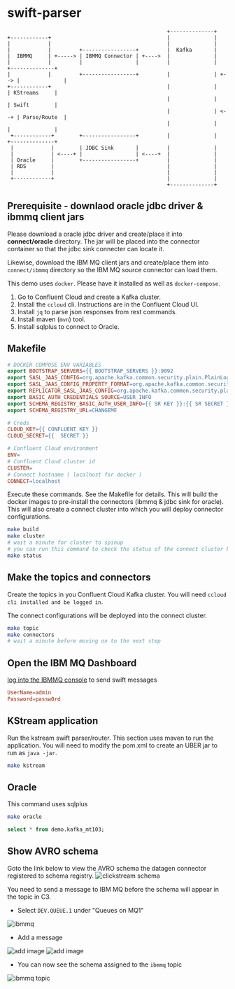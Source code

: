 # swift-parser

```text
                                                   +--------------+
+------------+                                     |              |
|            |                                     |              |
|            |         +-----------------+         |  Kafka       |
|  IBMMQ     | +-----> | IBMMQ Connector | +---->  |              |
|            |         |                 |         |              |      +--------------+
|            |         +-----------------+         |              | +--> |              |
+------------+                                     |              |      | KStreams     |
                                                   |              |      | Swift        |
                                                   |              | <--+ | Parse/Route  |
                                                   |              |      |              |
 +------------+        +-----------------+         |              |      +--------------+
 |            |        | JDBC Sink       |         |              |
 |            | <----+ |                 | <----+  |              |
 | Oracle     |        +-----------------+         |              |
 | RDS        |                                    |              |
 |            |                                    |              |
 +------------+                                    |              |
                                                   +--------------+

```

## Prerequisite - downlaod oracle jdbc driver & ibmmq client jars

Please download a oracle jdbc driver and create/place it into **connect/oracle** directory. The jar will be placed into the connector container so that the jdbc sink connecter can locate it.

Likewise, download the IBM MQ client jars and create/place them into `connect/ibmmq` directory so the IBM MQ source connector can load them.

This demo uses `docker`. Please have it installed as well as `docker-compose`.

1. Go to Confluent Cloud and create a Kafka cluster.
1. Install the `ccloud` cli. Instructions are in the Confluent Cloud UI.
1. Install `jq` to parse json responses from rest commands.
1. Install maven (`mvn`) tool.
1. Install sqlplus to connect to Oracle.

## Makefile

```Makefile
# DOCKER COMPOSE ENV VARIABLES
export BOOTSTRAP_SERVERS={{ BOOTSTRAP_SERVERS }}:9092
export SASL_JAAS_CONFIG=org.apache.kafka.common.security.plain.PlainLoginModule   required username='{{ CONFLUENT KEY }}'   password='{{  SECRET }}';
export SASL_JAAS_CONFIG_PROPERTY_FORMAT=org.apache.kafka.common.security.plain.PlainLoginModule   required username='{{ CONFLUENT KEY }}'   password='{{  SECRET }}';
export REPLICATOR_SASL_JAAS_CONFIG=org.apache.kafka.common.security.plain.PlainLoginModule   required username='{{ CONFLUENT KEY }}'   password='{{  SECRET }}';
export BASIC_AUTH_CREDENTIALS_SOURCE=USER_INFO
export SCHEMA_REGISTRY_BASIC_AUTH_USER_INFO={{ SR KEY }}:{{ SR SECRET }}
export SCHEMA_REGISTRY_URL=CHANGEME

# Creds
CLOUD_KEY={{ CONFLUENT KEY }}
CLOUD_SECRET={{  SECRET }}

# Confluent Cloud environment
ENV=
# Confluent Cloud cluster id
CLUSTER=
# Connect hostname ( localhost for docker )
CONNECT=localhost
```

Execute these commands. See the Makefile for details. This will build the docker images to pre-install the connectors (ibmmq & jdbc sink for oracle). This will also create a connect cluster into which you will deploy connector configurations.

```bash
make build
make cluster
# wait a minute for cluster to spinup
# you can run this command to check the status of the connect cluster before moving forward
make status
```

## Make the topics and connectors

Create the topics in you Confluent Cloud Kafka cluster. You will need `ccloud cli installed and be logged in`.

The connect configurations will be deployed into the connect cluster.

```bash
make topic
make connectors
# wait a minute before moving on to the next step

```

## Open the IBM MQ Dashboard

[log into the IBMMQ console](https://localhost:9443/ibmmq/console/login.html) to send swift messages

```conf
UserName=admin
Password=passw0rd
```

## KStream application

Run the kstream swift parser/router. This section uses maven to run the application. You will need to modify the pom.xml to create an UBER jar to run as `java -jar`.

```bash
make kstream
```

## Oracle

This command uses sqlplus

```bash
make oracle
```

```sql
select * from demo.kafka_mt103;
```

## Show AVRO schema

Goto the link below to view the AVRO schema the datagen connector registered to schema registry.
![clickstream schema](images/clickstream-schema.png)

You need to send a message to IBM MQ before the schema will appear in the topic in C3.

- Select `DEV.QUEUE.1` under "Queues on MQ1"

![ibmmq](images/ibmmq-queues.png)

- Add a message

![add image](images/addmessage.png)
![add image](images/addmessage2.png)

- You can now see the schema assigned to the `ibmmq` topic

![ibmmq topic](images/ibmmq-schema.png)
